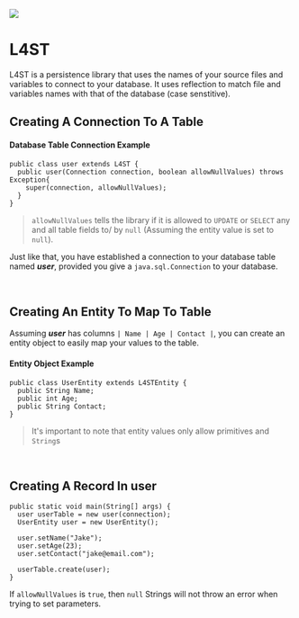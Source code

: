 [![](https://jitpack.io/v/melmogama/L4ST.svg)](https://jitpack.io/#melmogama/L4ST)
<br>
# L4ST
L4ST is a persistence library that uses the names of your source files and variables to connect to your database. It 
uses reflection to match file and variables names with that of the database (case senstitive).

## Creating A Connection To A Table

#### Database Table Connection Example
```
public class user extends L4ST {
  public user(Connection connection, boolean allowNullValues) throws Exception{
    super(connection, allowNullValues);
  }
}
```
> `allowNullValues` tells the library if it is allowed to `UPDATE` or `SELECT` any and 
> all table fields to/ by `null` (Assuming the entity value is set to `null`).

Just like that, you have established a connection to your database table named **_user_**, 
provided you give a `java.sql.Connection` to your database. 

<br>

## Creating An Entity To Map To Table
Assuming **_user_** has columns `| Name | Age | Contact |`, you 
can create an entity object to easily map your values to the table.

#### Entity Object Example
```
public class UserEntity extends L4STEntity {
  public String Name;
  public int Age;
  public String Contact;
}
```
> It's important to note that entity values only allow primitives and `String`s
<br>

## Creating A Record In **user**
```
public static void main(String[] args) {
  user userTable = new user(connection);
  UserEntity user = new UserEntity();
  
  user.setName("Jake");
  user.setAge(23);
  user.setContact("jake@email.com");
  
  userTable.create(user);
}
```

If `allowNullValues` is `true`, then `null` Strings will not throw an error when trying to set parameters.
